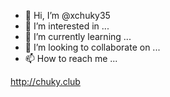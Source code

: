 - 👋 Hi, I’m @xchuky35
- 👀 I’m interested in ...
- 🌱 I’m currently learning ...
- 💞️ I’m looking to collaborate on ...
- 📫 How to reach me ...


http://chuky.club
